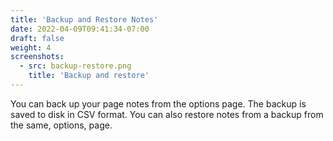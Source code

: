 ```yaml
---
title: 'Backup and Restore Notes'
date: 2022-04-09T09:41:34-07:00
draft: false
weight: 4
screenshots:
  - src: backup-restore.png
    title: 'Backup and restore'
---
```


You can back up your page notes from the options page. The backup is saved to
disk in CSV format. You can also restore notes from a backup from the same, options,
page.
